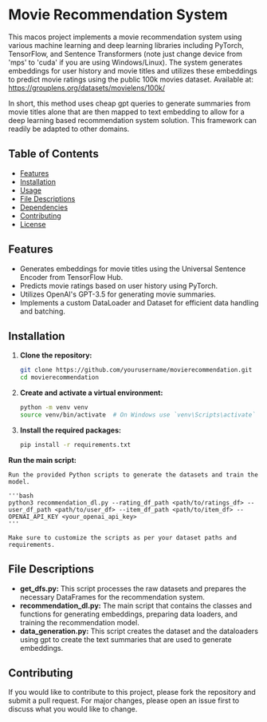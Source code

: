 # Movie Recommendation System

This macos project implements a movie recommendation system using various machine learning and deep learning libraries including PyTorch, TensorFlow, and Sentence Transformers (note just change device from 'mps' to 'cuda' if you are using Windows/Linux). The system generates embeddings for user history and movie titles and utilizes these embeddings to predict movie ratings using the public 100k movies dataset. Available at: https://grouplens.org/datasets/movielens/100k/

In short, this method uses cheap gpt queries to generate summaries from movie titles alone that are then mapped to text embedding to allow for a deep learning based recommendation system solution. This framework can readily be adapted to other domains.

## Table of Contents

- [Features](#features)
- [Installation](#installation)
- [Usage](#usage)
- [File Descriptions](#file-descriptions)
- [Dependencies](#dependencies)
- [Contributing](#contributing)
- [License](#license)

## Features

- Generates embeddings for movie titles using the Universal Sentence Encoder from TensorFlow Hub.
- Predicts movie ratings based on user history using PyTorch.
- Utilizes OpenAI's GPT-3.5 for generating movie summaries.
- Implements a custom DataLoader and Dataset for efficient data handling and batching.

## Installation

1. **Clone the repository:**

    ```bash
    git clone https://github.com/yourusername/movierecommendation.git
    cd movierecommendation
    ```

2. **Create and activate a virtual environment:**

    ```bash
    python -m venv venv
    source venv/bin/activate  # On Windows use `venv\Scripts\activate`
    ```

3. **Install the required packages:**

    ```bash
    pip install -r requirements.txt
    ```

**Run the main script:**

    Run the provided Python scripts to generate the datasets and train the model.

    '''bash
    python3 recommendation_dl.py --rating_df_path <path/to/ratings_df> --user_df_path <path/to/user_df> --item_df_path <path/to/item_df> --OPENAI_API_KEY <your_openai_api_key>
    '''

    Make sure to customize the scripts as per your dataset paths and requirements.

## File Descriptions

- **get_dfs.py:** This script processes the raw datasets and prepares the necessary DataFrames for the recommendation system.
- **recommendation_dl.py:** The main script that contains the classes and functions for generating embeddings, preparing data loaders, and training the recommendation model.
- **data_generation.py:** This script creates the dataset and the dataloaders using gpt to create the text summaries that are used to generate embeddings.

## Contributing

If you would like to contribute to this project, please fork the repository and submit a pull request. For major changes, please open an issue first to discuss what you would like to change.
